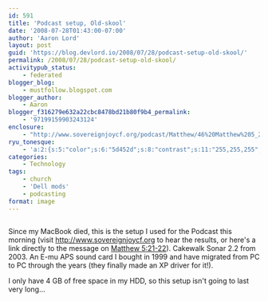 ```yaml
---
id: 591
title: 'Podcast setup, Old-skool'
date: '2008-07-28T01:43:00-07:00'
author: 'Aaron Lord'
layout: post
guid: 'https://blog.devlord.io/2008/07/28/podcast-setup-old-skool/'
permalink: /2008/07/28/podcast-setup-old-skool/
activitypub_status:
    - federated
blogger_blog:
    - mustfollow.blogspot.com
blogger_author:
    - Aaron
blogger_f316279e632a22cbc8478bd21b80f9b4_permalink:
    - '97199159903243124'
enclosure:
    - "http://www.sovereignjoycf.org/podcast/Matthew/46%20Matthew%205_21-22.mp3\n1635\naudio/mpeg\n"
ryu_tonesque:
    - 'a:2:{s:5:"color";s:6:"5d452d";s:8:"contrast";s:11:"255,255,255";}'
categories:
    - Technology
tags:
    - church
    - 'Dell mods'
    - podcasting
format: image
---
```


<p class="mobile-photo"><a href="http://bp0.blogger.com/_OZWxOfjIgdA/SI0kgF7Fm4I/AAAAAAAAAD4/dmjRpTXnoiE/s1600-h/photo-772358.jpg"><img src="http://bp0.blogger.com/_OZWxOfjIgdA/SI0kgF7Fm4I/AAAAAAAAAD4/dmjRpTXnoiE/s320/photo-772358.jpg" alt="" border="0" /></a></p>
Since my MacBook died, this is the setup I used for the Podcast this morning (visit <a href="http://www.sovereignjoycf.org/">http://www.sovereignjoycf.org</a> to hear the results, or here's a link directly to the message on <a href="http://www.sovereignjoycf.org/podcast/Matthew/46%20Matthew%205_21-22.mp3">Matthew 5:21-22</a>). Cakewalk Sonar 2.2 from 2003. An E-mu APS sound card I bought in 1999 and have migrated from PC to PC through the years (they finally made an XP driver for it!).

I only have 4 GB of free space in my HDD, so this setup isn't going to last very long...
<div class="blogger-post-footer"><img src="" alt="" width="1" height="1" /></div>